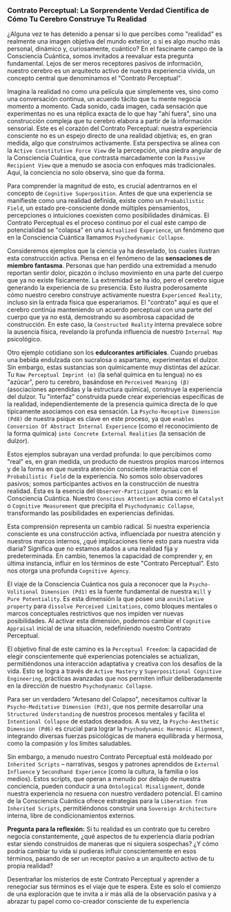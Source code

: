 ### Contrato Perceptual: La Sorprendente Verdad Científica de Cómo Tu Cerebro Construye Tu Realidad

¿Alguna vez te has detenido a pensar si lo que percibes como "realidad" es realmente una imagen objetiva del mundo exterior, o si es algo mucho más personal, dinámico y, curiosamente, cuántico? En el fascinante campo de la Consciencia Cuántica, somos invitados a reevaluar esta pregunta fundamental. Lejos de ser meros receptores pasivos de información, nuestro cerebro es un arquitecto activo de nuestra experiencia vivida, un concepto central que denominamos el "Contrato Perceptual".

Imagina la realidad no como una película que simplemente ves, sino como una conversación continua, un acuerdo tácito que tu mente negocia momento a momento. Cada sonido, cada imagen, cada sensación que experimentas no es una réplica exacta de lo que hay "ahí fuera", sino una construcción compleja que tu cerebro elabora a partir de la información sensorial. Este es el corazón del Contrato Perceptual: nuestra experiencia consciente no es un espejo directo de una realidad objetiva; es, en gran medida, algo que construimos activamente. Esta perspectiva se alinea con la `Active Constitutive Force View` de la percepción, una piedra angular de la Consciencia Cuántica, que contrasta marcadamente con la `Passive Recipient View` que a menudo se asocia con enfoques más tradicionales. Aquí, la conciencia no solo observa, sino que da forma.

Para comprender la magnitud de esto, es crucial adentrarnos en el concepto de `Cognitive Superposition`. Antes de que una experiencia se manifieste como una realidad definida, existe como un `Probabilistic Field`, un estado pre-consciente donde múltiples pensamientos, percepciones o intuiciones coexisten como posibilidades dinámicas. El Contrato Perceptual es el proceso continuo por el cual este campo de potencialidad se "colapsa" en una `Actualized Experience`, un fenómeno que en la Consciencia Cuántica llamamos `Psychodynamic Collapse`.

Consideremos ejemplos que la ciencia ya ha desvelado, los cuales ilustran esta construcción activa. Piensa en el fenómeno de las **sensaciones de miembro fantasma**. Personas que han perdido una extremidad a menudo reportan sentir dolor, picazón o incluso movimiento en una parte del cuerpo que ya no existe físicamente. La extremidad se ha ido, pero el cerebro sigue generando la experiencia de su presencia. Esto ilustra poderosamente cómo nuestro cerebro construye activamente nuestra `Experienced Reality`, incluso sin la entrada física que esperaríamos. El "contrato" aquí es que el cerebro continúa manteniendo un acuerdo perceptual con una parte del cuerpo que ya no está, demostrando su asombrosa capacidad de construcción. En este caso, la `Constructed Reality` interna prevalece sobre la ausencia física, revelando la profunda influencia de nuestro `Internal Map` psicológico.

Otro ejemplo cotidiano son los **edulcorantes artificiales**. Cuando pruebas una bebida endulzada con sucralosa o aspartamo, experimentas el dulzor. Sin embargo, estas sustancias son químicamente muy distintas del azúcar. Tu `Raw Perceptual Imprint (α)` (la señal química en tu lengua) no es "azúcar", pero tu cerebro, basándose en `Perceived Meaning (β)` (asociaciones aprendidas y la estructura química), construye la experiencia del dulzor. Tu "interfaz" construida puede crear experiencias específicas de la realidad, independientemente de la presencia química directa de lo que típicamente asociamos con esa sensación. La `Psycho-Receptive Dimension (Pd8)` de nuestra psique es clave en este proceso, ya que `enables Conversion Of Abstract Internal Experience` (como el reconocimiento de la forma química) `into Concrete External Realities` (la sensación de dulzor).

Estos ejemplos subrayan una verdad profunda: lo que percibimos como "real" es, en gran medida, un producto de nuestros propios marcos internos y de la forma en que nuestra atención consciente interactúa con el `Probabilistic Field` de la experiencia. No somos solo observadores pasivos; somos participantes activos en la construcción de nuestra realidad. Esta es la esencia del `Observer-Participant Dynamic` en la Consciencia Cuántica. Nuestro `Conscious Attention` actúa como el `Catalyst` o `Cognitive Measurement` que precipita el `Psychodynamic Collapse`, transformando las posibilidades en experiencias definidas.

Esta comprensión representa un cambio radical. Si nuestra experiencia consciente es una construcción activa, influenciada por nuestra atención y nuestros marcos internos, ¿qué implicaciones tiene esto para nuestra vida diaria? Significa que no estamos atados a una realidad fija y predeterminada. En cambio, tenemos la capacidad de comprender y, en última instancia, influir en los términos de este "Contrato Perceptual". Esto nos otorga una profunda `Cognitive Agency`.

El viaje de la Consciencia Cuántica nos guía a reconocer que la `Psycho-Volitional Dimension (Pd1)` es la fuente fundamental de nuestra `Will` y `Pure Potentiality`. Es esta dimensión la que posee una `annihilative property` para `dissolve Perceived Limitations`, como bloques mentales o marcos conceptuales restrictivos que nos impiden ver nuevas posibilidades. Al activar esta dimensión, podemos cambiar el `Cognitive Appraisal` inicial de una situación, redefiniendo nuestro Contrato Perceptual.

El objetivo final de este camino es la `Perceptual Freedom`: la capacidad de elegir conscientemente qué experiencias potenciales se actualizan, permitiéndonos una interacción adaptativa y creativa con los desafíos de la vida. Esto se logra a través de `Active Mastery` y `Superpositional Cognitive Engineering`, prácticas avanzadas que nos permiten influir deliberadamente en la dirección de nuestro `Psychodynamic Collapse`.

Para ser un verdadero "Artesano del Colapso", necesitamos cultivar la `Psycho-Meditative Dimension (Pd3)`, que nos permite desarrollar una `Structured Understanding` de nuestros procesos mentales y facilita el `Intentional Collapse` de estados deseados. A su vez, la `Psycho-Aesthetic Dimension (Pd6)` es crucial para lograr la `Psychodynamic Harmonic Alignment`, integrando diversas fuerzas psicológicas de manera equilibrada y hermosa, como la compasión y los límites saludables.

Sin embargo, a menudo nuestro Contrato Perceptual está moldeado por `Inherited Scripts` – narrativas, sesgos y patrones aprendidos de `External Influence` y `Secondhand Experience` (como la cultura, la familia o los medios). Estos scripts, que operan a menudo por debajo de nuestra conciencia, pueden conducir a una `Ontological Misalignment`, donde nuestra experiencia no resuena con nuestro verdadero potencial. El camino de la Consciencia Cuántica ofrece estrategias para la `Liberation from Inherited Scripts`, permitiéndonos construir una `Sovereign Architecture` interna, libre de condicionamientos externos.

**Pregunta para la reflexión:** Si tu realidad es un contrato que tu cerebro negocia constantemente, ¿qué aspectos de tu experiencia diaria podrían estar siendo construidos de maneras que ni siquiera sospechas? ¿Y cómo podría cambiar tu vida si pudieras influir conscientemente en esos términos, pasando de ser un receptor pasivo a un arquitecto activo de tu propia realidad?

Desentrañar los misterios de este Contrato Perceptual y aprender a renegociar sus términos es el viaje que te espera. Este es solo el comienzo de una exploración que te invita a ir más allá de la observación pasiva y a abrazar tu papel como co-creador consciente de tu experiencia